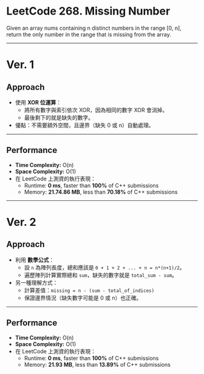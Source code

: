 # LeetCode 268. Missing Number
Given an array nums containing n distinct numbers in the range [0, n], <br>
return the only number in the range that is missing from the array.

----

# Ver. 1

## Approach
- 使用 **XOR 位運算**：
  - 將所有數字與索引依次 XOR，因為相同的數字 XOR 會消掉。  
  - 最後剩下的就是缺失的數字。  
- 優點：不需要額外空間，且邊界（缺失 0 或 n）自動處理。

---

## Performance
- **Time Complexity:** O(n)  
- **Space Complexity:** O(1)  
- 在 LeetCode 上測資的執行表現：
  - Runtime: **0 ms**, faster than **100%** of C++ submissions  
  - Memory: **21.74.86 MB**, less than **70.18%** of C++ submissions
 
----

# Ver. 2

## Approach
- 利用 **數學公式**：
  - 設 `n` 為陣列長度，總和應該是 `0 + 1 + 2 + ... + n = n*(n+1)/2`。  
  - 遍歷陣列計算實際總和 `sum`，缺失的數字就是 `total_sum - sum`。  
- 另一種理解方式：
  - 計算差值：`missing = n - (sum - total_of_indices)`  
  - 保證邊界情況（缺失數字可能是 0 或 n）也正確。

---

## Performance
- **Time Complexity:** O(n)  
- **Space Complexity:** O(1)  
- 在 LeetCode 上測資的執行表現：  
  - Runtime: **0 ms**, faster than **100%** of C++ submissions  
  - Memory: **21.93 MB**, less than **13.89%** of C++ submissions  
